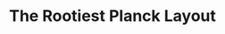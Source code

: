 ---
layout: layouts/keymapdb_entry.njk
OS: []
keymap_author: rootiest
firmware: QMK
hasHomeRowMods: False
hasLetterOnThumb: False
hasVerticalCombos: False
keymap_image: https://github.com/rootiest/rootiest.github.io/raw/main/img/rootiest-planck_legend.png
imageDate: idk
keyCount: 48
keyboard: Planck
languages: ['English']
layerCount: 10
title: "The Rootiest Planck Layout"
split: False
stagger: ortholinear
summary: 
keymap_url: https://github.com/rootiest/qmk_firmware/tree/master/keyboards/planck/keymaps/rootiest
writeup: https://github.com/rootiest/qmk_firmware/tree/master/keyboards/planck/keymaps/rootiest/readme.md
---